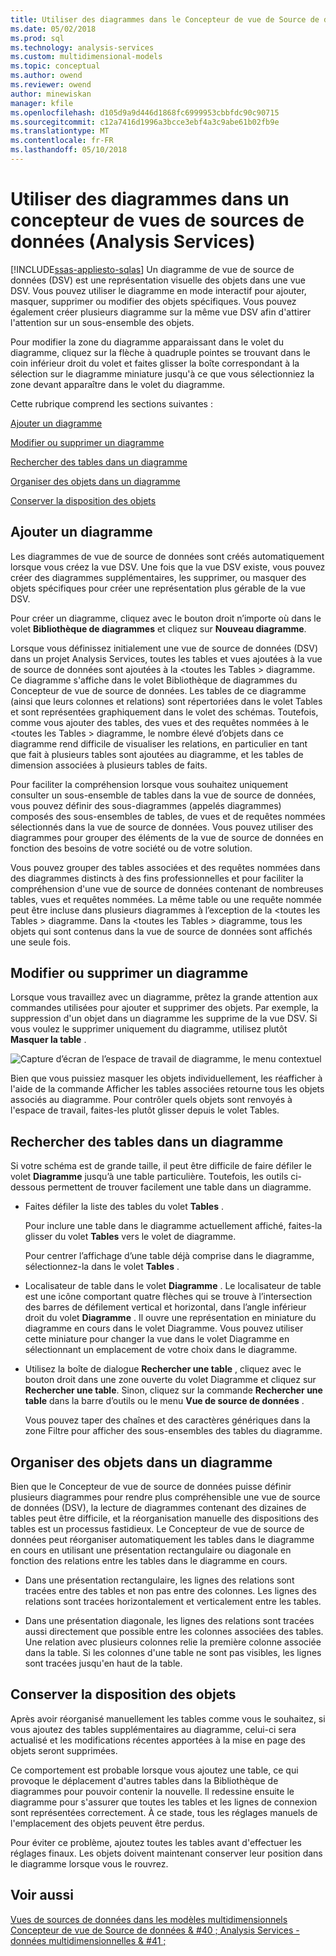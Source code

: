 ```yaml
---
title: Utiliser des diagrammes dans le Concepteur de vue de Source de données (Analysis Services) | Documents Microsoft
ms.date: 05/02/2018
ms.prod: sql
ms.technology: analysis-services
ms.custom: multidimensional-models
ms.topic: conceptual
ms.author: owend
ms.reviewer: owend
author: minewiskan
manager: kfile
ms.openlocfilehash: d105d9a9d446d1868fc6999953cbbfdc90c90715
ms.sourcegitcommit: c12a7416d1996a3bcce3ebf4a3c9abe61b02fb9e
ms.translationtype: MT
ms.contentlocale: fr-FR
ms.lasthandoff: 05/10/2018
---
```

# <a name="work-with-diagrams-in-data-source-view-designer-analysis-services"></a>Utiliser des diagrammes dans un concepteur de vues de sources de données (Analysis Services)
[!INCLUDE[ssas-appliesto-sqlas](../../includes/ssas-appliesto-sqlas.md)]
  Un diagramme de vue de source de données (DSV) est une représentation visuelle des objets dans une vue DSV. Vous pouvez utiliser le diagramme en mode interactif pour ajouter, masquer, supprimer ou modifier des objets spécifiques. Vous pouvez également créer plusieurs diagramme sur la même vue DSV afin d'attirer l'attention sur un sous-ensemble des objets.  
  
 Pour modifier la zone du diagramme apparaissant dans le volet du diagramme, cliquez sur la flèche à quadruple pointes se trouvant dans le coin inférieur droit du volet et faites glisser la boîte correspondant à la sélection sur le diagramme miniature jusqu'à ce que vous sélectionniez la zone devant apparaître dans le volet du diagramme.  
  
 Cette rubrique comprend les sections suivantes :  
  
 [Ajouter un diagramme](#bkmk_add)  
  
 [Modifier ou supprimer un diagramme](#bkmk_edit)  
  
 [Rechercher des tables dans un diagramme](#bkmk_findtables)  
  
 [Organiser des objets dans un diagramme](#bkmk_arrangeobjects)  
  
 [Conserver la disposition des objets](#bkmk_preserve)  
  
##  <a name="bkmk_add"></a> Ajouter un diagramme  
 Les diagrammes de vue de source de données sont créés automatiquement lorsque vous créez la vue DSV. Une fois que la vue DSV existe, vous pouvez créer des diagrammes supplémentaires, les supprimer, ou masquer des objets spécifiques pour créer une représentation plus gérable de la vue DSV.  
  
 Pour créer un diagramme, cliquez avec le bouton droit n’importe où dans le volet **Bibliothèque de diagrammes** et cliquez sur **Nouveau diagramme**.  
  
 Lorsque vous définissez initialement une vue de source de données (DSV) dans un projet Analysis Services, toutes les tables et vues ajoutées à la vue de source de données sont ajoutées à la \<toutes les Tables > diagramme. Ce diagramme s'affiche dans le volet Bibliothèque de diagrammes du Concepteur de vue de source de données. Les tables de ce diagramme (ainsi que leurs colonnes et relations) sont répertoriées dans le volet Tables et sont représentées graphiquement dans le volet des schémas. Toutefois, comme vous ajouter des tables, des vues et des requêtes nommées à le \<toutes les Tables > diagramme, le nombre élevé d’objets dans ce diagramme rend difficile de visualiser les relations, en particulier en tant que fait à plusieurs tables sont ajoutées au diagramme, et les tables de dimension associées à plusieurs tables de faits.  
  
 Pour faciliter la compréhension lorsque vous souhaitez uniquement consulter un sous-ensemble de tables dans la vue de source de données, vous pouvez définir des sous-diagrammes (appelés diagrammes) composés des sous-ensembles de tables, de vues et de requêtes nommées sélectionnés dans la vue de source de données. Vous pouvez utiliser des diagrammes pour grouper des éléments de la vue de source de données en fonction des besoins de votre société ou de votre solution.  
  
 Vous pouvez grouper des tables associées et des requêtes nommées dans des diagrammes distincts à des fins professionnelles et pour faciliter la compréhension d'une vue de source de données contenant de nombreuses tables, vues et requêtes nommées. La même table ou une requête nommée peut être incluse dans plusieurs diagrammes à l’exception de la \<toutes les Tables > diagramme. Dans la \<toutes les Tables > diagramme, tous les objets qui sont contenus dans la vue de source de données sont affichés une seule fois.  
  
##  <a name="bkmk_edit"></a> Modifier ou supprimer un diagramme  
 Lorsque vous travaillez avec un diagramme, prêtez la grande attention aux commandes utilisées pour ajouter et supprimer des objets. Par exemple, la suppression d'un objet dans un diagramme les supprime de la vue DSV. Si vous voulez le supprimer uniquement du diagramme, utilisez plutôt **Masquer la table** .  
  
 ![Capture d’écran de l’espace de travail de diagramme, le menu contextuel](../../analysis-services/multidimensional-models/media/ssas-olapdsv-diagram.gif "capture d’écran de l’espace de travail de diagramme, le menu contextuel.")  
  
 Bien que vous puissiez masquer les objets individuellement, les réafficher à l'aide de la commande Afficher les tables associées retourne tous les objets associés au diagramme. Pour contrôler quels objets sont renvoyés à l'espace de travail, faites-les plutôt glisser depuis le volet Tables.  
  
##  <a name="bkmk_findtables"></a> Rechercher des tables dans un diagramme  
 Si votre schéma est de grande taille, il peut être difficile de faire défiler le volet **Diagramme** jusqu’à une table particulière. Toutefois, les outils ci-dessous permettent de trouver facilement une table dans un diagramme.  
  
-   Faites défiler la liste des tables du volet **Tables** .  
  
     Pour inclure une table dans le diagramme actuellement affiché, faites-la glisser du volet **Tables** vers le volet de diagramme.  
  
     Pour centrer l’affichage d’une table déjà comprise dans le diagramme, sélectionnez-la dans le volet **Tables** .  
  
-   Localisateur de table dans le volet **Diagramme** . Le localisateur de table est une icône comportant quatre flèches qui se trouve à l’intersection des barres de défilement vertical et horizontal, dans l’angle inférieur droit du volet **Diagramme** . Il ouvre une représentation en miniature du diagramme en cours dans le volet Diagramme. Vous pouvez utiliser cette miniature pour changer la vue dans le volet Diagramme en sélectionnant un emplacement de votre choix dans le diagramme.  
  
-   Utilisez la boîte de dialogue **Rechercher une table** , cliquez avec le bouton droit dans une zone ouverte du volet Diagramme et cliquez sur **Rechercher une table**. Sinon, cliquez sur la commande **Rechercher une table** dans la barre d’outils ou le menu **Vue de source de données** .  
  
     Vous pouvez taper des chaînes et des caractères génériques dans la zone Filtre pour afficher des sous-ensembles des tables du diagramme.  
  
##  <a name="bkmk_arrangeobjects"></a> Organiser des objets dans un diagramme  
 Bien que le Concepteur de vue de source de données puisse définir plusieurs diagrammes pour rendre plus compréhensible une vue de source de données (DSV), la lecture de diagrammes contenant des dizaines de tables peut être difficile, et la réorganisation manuelle des dispositions des tables est un processus fastidieux. Le Concepteur de vue de source de données peut réorganiser automatiquement les tables dans le diagramme en cours en utilisant une présentation rectangulaire ou diagonale en fonction des relations entre les tables dans le diagramme en cours.  
  
-   Dans une présentation rectangulaire, les lignes des relations sont tracées entre des tables et non pas entre des colonnes. Les lignes des relations sont tracées horizontalement et verticalement entre les tables.  
  
-   Dans une présentation diagonale, les lignes des relations sont tracées aussi directement que possible entre les colonnes associées des tables. Une relation avec plusieurs colonnes relie la première colonne associée dans la table. Si les colonnes d'une table ne sont pas visibles, les lignes sont tracées jusqu'en haut de la table.  
  
##  <a name="bkmk_preserve"></a> Conserver la disposition des objets  
 Après avoir réorganisé manuellement les tables comme vous le souhaitez, si vous ajoutez des tables supplémentaires au diagramme, celui-ci sera actualisé et les modifications récentes apportées à la mise en page des objets seront supprimées.  
  
 Ce comportement est probable lorsque vous ajoutez une table, ce qui provoque le déplacement d'autres tables dans la Bibliothèque de diagrammes pour pouvoir contenir la nouvelle. Il redessine ensuite le diagramme pour s'assurer que toutes les tables et les lignes de connexion sont représentées correctement. À ce stade, tous les réglages manuels de l'emplacement des objets peuvent être perdus.  
  
 Pour éviter ce problème, ajoutez toutes les tables avant d'effectuer les réglages finaux. Les objets doivent maintenant conserver leur position dans le diagramme lorsque vous le rouvrez.  
  
## <a name="see-also"></a>Voir aussi  
 [Vues de sources de données dans les modèles multidimensionnels](../../analysis-services/multidimensional-models/data-source-views-in-multidimensional-models.md)   
 [Concepteur de vue de Source de données & #40 ; Analysis Services - données multidimensionnelles & #41 ;](http://msdn.microsoft.com/library/6f40a074-761f-440b-a999-09b755bd86ce)  
  
  

